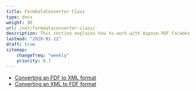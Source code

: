 ```yaml
---
title: FormDataConverter Class
type: docs
weight: 90
url: /net/formdataconverter-class/
description: This section explains how to work with Aspose.PDF Facades using FormDataConverter Class.
lastmod: "2020-01-12"
draft: true
sitemap:
    changefreq: "weekly"
    priority: 0.7
---
```


- [Converting an FDF to XML format](/pdf/net/converting-an-fdf-to-xml-format/)
- [Converting an XML to FDF format](/pdf/net/converting-an-xml-to-fdf-format/)
